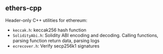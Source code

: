 ## ethers-cpp

Header-only C++ utilities for ethereum:

* `keccak.h`: keccak256 hash function
* `SolidityAbi.h`: Solidity ABI encoding and decoding. Calling functions, parsing function return data, parsing logs
* `ecrecover.h`: Verify secp256k1 signatures
